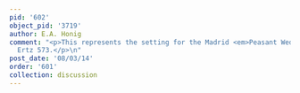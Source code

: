 ```yaml
---
pid: '602'
object_pid: '3719'
author: E.A. Honig
comment: "<p>This represents the setting for the Madrid <em>Peasant Wedding Banquet,</em>
  Ertz 573.</p>\n"
post_date: '08/03/14'
order: '601'
collection: discussion
---
```

